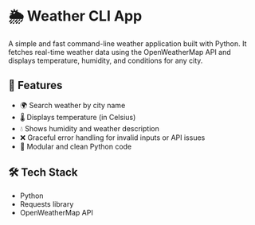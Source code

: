 <h1>🌦️ Weather CLI App</h1>
A simple and fast command-line weather application built with Python. It fetches real-time weather data using the OpenWeatherMap API and displays temperature, humidity, and conditions for any city.

<h2>📌 Features</h2>
<ul>
    <li>🌍 Search weather by city name </li>
    <li>🌡️ Displays temperature (in Celsius) </li>
    <li>💧 Shows humidity and weather description </li>
    <li>❌ Graceful error handling for invalid inputs or API issues </li>
    <li>🧩 Modular and clean Python code </li>
</ul>

<h2>🛠️ Tech Stack</h2>
<ul>
    <li>Python</li>
    <li>Requests library</li>
    <li>OpenWeatherMap API</li>
</ul>